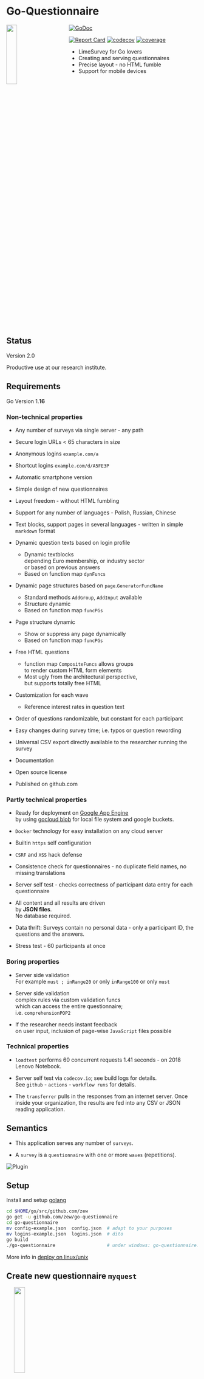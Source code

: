 # Go-Questionnaire

<!-- github.com suppresses float, min-width, margin-* -->
<!-- github.com overrides max-width to 100% -->
<img src="./app-bucket/content/img/mascot/mascot.png" style="float: left; width:20%; min-width: 140px; max-width: 20%; margin-right:5%; margin-bottom: 2%;">

[![GoDoc](http://godoc.org/github.com/zew/go-questionnaire?status.svg)](https://godoc.org/github.com/zew/go-questionnaire)
  <!-- [![Travis Build](https://travis-ci.com/zew/go-questionnaire.svg?branch=master)](https://travis-ci.com/zew/go-questionnaire)     -->
  [![Report Card](https://goreportcard.com/badge/github.com/zew/go-questionnaire)](https://goreportcard.com/report/github.com/zew/go-questionnaire)
  [![codecov](https://codecov.io/gh/zew/go-questionnaire/branch/master/graph/badge.svg)](https://codecov.io/gh/zew/go-questionnaire)
  [![coverage](https://github.com/zew/go-questionnaire/actions/workflows/codecov.yml/badge.svg)](https://github.com/zew/go-questionnaire/actions/workflows/codecov.yml)

<!-- 
<div >&nbsp;</div>
<div >&nbsp;</div> 
-->

<!-- elements inside <div>...</div> are exempted from blackfriday markdown rendering -->
<div style="position: static">
    <div style="position: relative; left: 25px;">
        <ul>
            <li>LimeSurvey for Go lovers</li>
            <li>Creating and serving questionnaires</li>
            <li>Precise layout - no HTML fumble</li>
            <li>Support for mobile devices</li>
        </ul>
    </div>
</div>

<div style="clear:both"></div>

## Status

Version 2.0

Productive use at our research institute.

## Requirements

Go Version 1.__16__

### Non-technical properties

* Any number of surveys via single server - any path

* Secure login URLs < 65 characters in size

* Anonymous logins `example.com/a`

* Shortcut  logins `example.com/d/A5FE3P`

* Automatic smartphone version

* Simple design of new questionnaires

* Layout freedom - without HTML fumbling

* Support for any number of languages - Polish, Russian, Chinese

* Text blocks, support pages in several languages - written in simple `markdown` format

* Dynamic question texts based on login profile  

  * Dynamic textblocks  
    depending Euro membership, or industry sector  
    or based on previous answers
  * Based on function map `dynFuncs`

* Dynamic page structures based on `page`.`GeneratorFuncName`
  
  * Standard methods `AddGroup`, `AddInput` available 
  * Structure dynamic
  * Based on function map `funcPGs`

* Page structure dynamic
  * Show or suppress any page dynamically
  * Based on function map `funcPGs`

* Free HTML questions
  * function map `CompositeFuncs` allows groups  
    to render custom HTML form elements
  * Most ugly from the architectural perspective,  
    but supports totally free HTML

* Customization for each wave

  * Reference interest rates in question text

* Order of questions randomizable, but constant for each participant

* Easy changes during survey time; i.e. typos or question rewording

* Universal CSV export directly available to the researcher running the survey

* Documentation

* Open source license

* Published on github.com

### Partly technical properties

* Ready for deployment on [Google App Engine](https://en.wikipedia.org/wiki/Google_App_Engine)  
by using [gocloud blob](https://godoc.org/gocloud.dev/blob) for local file system and google buckets.

* `Docker` technology for easy installation on any cloud server

* Builtin `https` self configuration

* `CSRF` and `XSS` hack defense

* Consistence check for questionnaires - no duplicate field names, no missing translations

* Server self test - checks correctness of participant data entry for each questionnaire

* All content and all results are driven  
 by __JSON files__.  
 No database required.

* Data thrift: Surveys contain no personal data - only a participant ID, the questions and the answers.

* Stress test - 60 participants at once

### Boring properties

* Server side validation  
For example `must ; inRange20` or only `inRange100` or only `must`

* Server side validation  
complex rules via custom validation funcs  
which can access the entire questionnaire;  
i.e. `comprehensionPOP2`

* If the researcher needs instant feedback  
on user input, inclusion of page-wise `JavaScript` files possible

### Technical properties

* `loadtest` performs 60 concurrent requests 1.41 seconds - on 2018 Lenovo Notebook.

* Server self test via `codecov.io`; see build logs for details.  
See `github` - `actions` - `workflow runs` for details.

* The `transferrer` pulls in the responses from an internet server. Once inside your organization, the results are fed into any CSV or JSON reading application.

## Semantics

* This application serves any number of `surveys`.

* A `survey` is a `questionnaire` with one or more `waves` (repetitions).

![Plugin](./app-bucket/content/img/app-and-questionnaires.jpg)

## Setup

Install and setup [golang](https://golang.org/doc/install)

```bash
cd $HOME/go/src/github.com/zew
go get -u github.com/zew/go-questionnaire
cd go-questionnaire
mv config-example.json  config.json  # adapt to your purposes
mv logins-example.json  logins.json  # dito
go build
./go-questionnaire                   # under windows: go-questionnaire.exe
```

More info in [deploy on linux/unix](./app-bucket/content/linux-instructions.md)

## Create new questionnaire `myquest`

<a href="https://youtu.be/zFasU5kAKvE" target="_new">  
   <img src="./app-bucket/content/img/youtube-still.png" xalign="left" width="24%" style="margin-left:4%; margin-bottom: 0%;">
</a>  

* Copy `generators/example` to `generators/myquest`

* Open `generators/myquest/main.go`  
and change package name: `package myquest`

* Add your new questionnaire to `generators/registry.go`  
`"myquest": myquest.Create,`

* In `generators/myquest/main.go`  
under `page := q.AddPage()` you can add  
additonal `pages`, `groups` and `inputs`.

* Additional groups are to change column layout within a page. Details below.

### Input types

* `text`       - your classic text input
* `number`     - number input - mobile browsers show the numbers keyboard
* `textarea`   - multi line text input
* `dropdown`   - list of fixed choices
* `checkbox`   - yes/no input
* `radio`      - grouped by name - differentiated by ValueRadio
* `hidden`

* `textblock`  - block of text without input
* `button`     - submit button

* `dyn-textblock` - `DynamicFunc="ResponseStatistics..."` dynamic text blocks
* `dyn-composite` - runtime executed, dynamic fragment,   multiple inputs and text; `dyn-composite-scalar` is a list of inputs contained in `dyn-composite`

Each input can have a multi-language label, -description, a multi-language suffix and a validation function.

Each input has a span. Its label and form element each have a sub-span.

## Dynamic content

`dynFuncT` and `CompositeFuncT` can be used to render real timy dynamic content
and question blocks.

## Create survey JSON file and login URLs

If you have created your survey `myquest` you need to restart the application.

* Login as admin at <https://dev-domain:port/survey/login-primitive>

* Create a questionnaire template - as JSON file  
 <https://dev-domain:port/survey/generate-questionnaire-templates>

![Plugin](./app-bucket/content/img/questionnaire-lifecycle.jpg)

* Generate login hashes for the survey id and wave id above  
   i.e.  <https://dev-domain:port/survey/generate-hashes?wave_id=2018-07&survey_id=fmt>  
  yielding
  
    /survey?u=99000&sid=fmt&wid=2018-07&h=57I7UVp6
    ...

### Participant login and reset

* Participants can now use these login links to [access the questionnaire](https://dev-domain:port/survey?u=98991&survey_id=fmt&wave_id=2018-07&h=4059d765e4a4f211658373c07c5affb9)

* Once logged in, they can [re-access the questionnaire](https://dev-domain:port/survey)

* For testing purposes, you may [reset the questionnaire](https://dev-domain:port/survey/reload-from-questionnaire-template?u=98991&survey_id=fmt&wave_id=2018-07&h=4059d765e4a4f211658373c07c5affb9)

### URL parameters for testing

* `page`=[0-9] - jump to page x

* `show-version=true` - show q.Version

* `fulldump=true` - compute dynamic content for all pages and save as [user-id]-all-dynamic-content.json

Persisted to session:

* `skip_validation=true` - switch off mandatory validation

* `override_closure=true` - ignore questionnaire deadline and closure by user

## Deploy to appengine

### Docs

* [runtime](https://cloud.google.com/appengine/docs/standard/go112/runtime)
* [environment_variables](https://cloud.google.com/appengine/docs/standard/go112/config/appref#environment_variables)

### Remote

#### Deploy

```bash
gcloud config set project "financial-literacy-test"
gcloud app deploy
Y
# 
```

Read the logs

```bash
gcloud app logs tail -s default
```

Open in browser

```bash
gcloud app browse
```

#### URLs

* [Frontend](https://financial-literacy-test.appspot.com)
* [Backend](https://console.cloud.google.com/home/dashboard?project=financial-literacy-test)
* [Datastore](https://console.cloud.google.com/storage/browser/financial-literacy-test.appspot.com/?project=financial-literacy-test&src=ac)

#### Creation of signed URLs via cloud.google.com/go/storage

```bash
SET   GOOGLE_APPLICATION_CREDENTIALS=c:\Users\pbu\.ssh\google-cloud-rentomat-creds.json
ECHO %GOOGLE_APPLICATION_CREDENTIALS%
```

### Local

```bash
dev_appserver.py app.yaml
"c:\Program Files (x86)\Google\Cloud SDK\google-cloud-sdk\platform\bundledpython\python.exe" "c:\Program Files (x86)\Google\Cloud SDK\google-cloud-sdk\bin\dev_appserver.py" app.yaml
```

### Packages

* Package `qst` contains generic functions to create questionnaires.

* Common proof functions in `qst` prevent duplicate question keys  
 or missing translations.

* Package `generators` _uses_ qst for creating specific questionnaires.  

* Package `lgn` contains three authentication schemes for participants.  
  * Regular login via username and password.
  * Login via URL parameters for user ID, survey ID, wave ID and profile ID plus hash.
  * Login via [hash ID](https://hashids.org) with above parameters configured in `directLoginRanges`.  
  * Login via anonymous ID [(example)](https://financial-literacy-test.appspot.com/create-anonymous-id) -  
   with above parameters configured in `directLoginRanges`.  
   The anonymous ID is converted into an integer, which is encoded as a hash ID.  
   [QR code example](http://financial-literacy-test.appspot.com/img/ui/qr.png).  
  * Login without link (lgn.LoginWithoutID)  
    via URL `domain`/l
Profiles are configured key-value sets who are copied into the logged-in user's attributes.  
  This way any number of user properties can be specified, while the login URL remains short or ultra short.

* Package `/cms/server` serves questionnaires via http(s).  
with configurable `Lets encrypt` certification (auto self-renewal).

* Directory `app-bucket/responses` stores indididual answers  
 (and initial questionnaire templates).

* `trl` contains the type `multi-language string` and  
 a global hyphenizations map for mobile layout.

* `cfg` contains universal multi-language strings.  
 Each `questionnaire` contains specific multi-language strings.  

* `css` contains double sets of CSS styles for `desktop` and `mobile`.  
`desktop` takes precedence.

* Package cloudio is a convenience wrapper around [Gocloud blob](https://godoc.org/gocloud.dev/blob)  
The entire persistence layer is moved from io... to cloudio...  
Thus the application can be hosted by cloud providers with buckets or on classical webservers.

* Survey results are pulled in by the `transferrer`,  
 aggregating responses into a CSV file.  
 `transferrer` logic is agnostic to questionnaire structure.  
 See `./pkg/tf/config-transferrer.go` for details.

* The `updater` subpackage automates in-flight changes to the questionnaire.  
No need for database "schema" artistry.  

#### Page navigation sequence - special pages

* Automatic navigation buttons and progress bar are provided for desktop and mobile layout.

In addition:

* Pages can be navigated by page number sequence using http params `previous` and `next`

* Pages can be navigated using `page` = [0,1,...] parameter

* Page property `NoNavigation` decouples the page from the navigational sequence.  
 They are exempt from `previous` and `next`.  
 Such pages can be reached by setting submit buttons to their index value.  
 Useful for greeting- and goodbye-pages.

#### Defining questionnaires by code or by JSON file

At inception we envisioned a JSON schema validator  
and questionnaire creation by directly editing of JSON files  
but that remains as elusive as it did with XML.

### Layout concept

In Version 1.x, we used `fixed table`;  `float-left` and `inline-block` were rejected.

Inline block suffers from the disadvantage,
that the white space between inline block elements subtracts from the total width.
The column width computation must be based on a compromise slack of i.e. 97.5 percent.

Stacking cells wit `float:left` takes away the nice vertical middle alignment of the cells.

______

Since Version 2, layout is based on the `CSS grid` functionality.

CSS grid documentation and concepts are directly applicable.

Responsive CSS styles can be set directly in Go code,  
or can be reusably composed by Go functions.

No more editing CSS classes on global, mobile and questionnaire specific level in tandem with developing rendering logic.

Useful defaults and helper classes dramatically reduce CSS styling hell.

Chrome's or Firefox's debugging tools assist in fiddling without recompiling every iota.

#### Basics

* Each group has its number of columns.

* Every input has its span.

* Every label and form element have their span inside the input.

![css-grid-base-concept.png](./app-bucket/content/img/css-grid-base-concept.png)

* Group.Style, Input.Style, Input.StyleLbl and Input.StyleCtl can be used
to change CSS grid container and -item styles.

* The same properties also contain CSS box and CSS text styles.

* Each style can be set for `desktop` and or `mobile` for responsive design.

* CSS styles and classes are rendered automatically

* Default is CSS grid direction `row` for every group and for every input,  
as indicated in above picture.

* Also as default, a `grid-template-column` style is rendered,  
based on the the group.Cols and input.ColSpan, and input.ColSpanLabel and -.ColSpanControl

#### Style helper funcs

CSS styles can be configured with every possible complexity.

We can change the Group.Style, Input.Style, Input.StyleLbl and InputStyleCtl.

Styles can be influenced for `grid-container`, `grid-item`, `box` and `text` for `desktop` and or `mobile`.

Certain repeating desigsn are captured in reusable functions.

##### DesktopWidthMaxForPages()

![Page width](./app-bucket/content/img/page-width.png)

Default alignment for pages is `centered`.

```go
// WidthDefault is called for every page - setting auto margins
func (p *pageT) WidthDefault() {
    p.Style = css.NewStylesResponsive(p.Style)
    if p.Style.Desktop.StyleBox.Margin == "" && p.Style.Mobile.StyleBox.Margin == "" {
        p.Style.Desktop.StyleBox.Margin = "1.2rem auto 0 auto"
        p.Style.Mobile.StyleBox.Margin = "0.8rem auto 0 auto"
    }
}
```

Each page element can be individually capped in width.

For instance, we want a max width for the page in desktop view.  
The page should remain horizontally _centered_.  
Mobile view width should remain at maximum 100% with 0.6rem hori borders.

```go
css.DesktopWidthMaxForPages(page.Style, "36rem")

func DesktopWidthMaxForPages(sr *StylesResponsive, s string) *StylesResponsive {
    sr = NewStylesResponsive(sr)
    sr.Desktop.StyleBox.WidthMax = s // your max width
    sr.Mobile.StyleBox.WidthMax = "calc(100% - 1.2rem)" // 0.6rem margin-left and -right in mobile view
    return sr
}
```

The vertical margin below each group can be directly set via `BottomVSpacers`;  
default is 3, amounting to 1.5 lines.

##### WidthMax()

Default alignment for groups is `left`.

`group.Width` can be adjusted in similar fashion.  

```go
gr.WidthMax("16rem")
```

![Group width](./app-bucket/content/img/group-width.png)

Group retains 100% width in mobile view.

##### MobileVertical() for inputs

MobileVertical() makes inputs rendered horizontally in desktop view,  
but vertically in mobile view.

![alt](./app-bucket/content/img/css-input-vertical-03.png)

```go
inp.Style = css.MobileVertical(inp.Style)

func MobileVertical(sr *StylesResponsive) *StylesResponsive {
    sr = NewStylesResponsive(sr)
    sr.Mobile.StyleGridContainer.AutoFlow = "column"
    sr.Mobile.StyleGridContainer.TemplateColumns = "none "  // reset
    sr.Mobile.StyleGridContainer.TemplateRows = "0.9fr 1fr" // must be more than one
    return sr
}

```

##### (inp *inputT).ControlFirst() - Labels after control

Usually the label comes first and the input second.

This can be easily reversed:

```go
myInput.StyleLbl.Desktop.StyleGridItem.Order = 2 // input first in desktop view
```

Notice, that desktop styles trickle down to mobile view,  
unless a mobile style is set

```go
myInput.StyleLbl.Mobile.StyleGridItem.Order = 1  // label first in mobile view
```

##### (gr *groupT) Vertical()

Vertical flow, instead of default - horizontal flow.

##### Free use of CSS styling

Set vertical or horizontal alignment distinct from the default `stretch`

```go
myInput.StyleCtl.Desktop.StyleGridItem.JustifySelf = "end"
```

Text and box styling

```go
myInput.StyleLbl.Desktop.StyleText.AlignHorizontal = "left"
myInput.StyleLbl.Desktop.StyleBox.Padding = "0 0 0 1rem"
myInput.StyleLbl.Mobile.StyleBox.Padding = "0 0 0 2rem"
```

#### Combining group and input styling

* `group.Cols` defines the number of columns of the group grid.

* `input.ColSpan` defines the span of each input.

* `input.ColSpanLabel` and `input.ColSpanControl`  
define the span of each input's component.

![Group columns](./app-bucket/content/img/group-columns.png)

![Input width](./app-bucket/content/img/group-with-label-and-input.png)

* Use `&nbsp;` and `<br>` in labels and suffixes to fine-tune horizontal space.

##### qst.GridBuilder

You can use `qst.GridBuilder` to create of matrix of inputs  
with column and or row "labels" (`textblock`) and any type of
input in any cell.

See `generators.fmt.main.go` for an example.

##### CSS style debugging

The rendered CSS class for some group may look like the following:

```CSS
/* styles without comment are defaults */
.computed-classname-group-1 {
    display: grid;
    grid-auto-flow: row;
    grid-template-columns: 1fr 1fr 1fr 1fr;     /* based on group.Cols = 4 */
    grid-column-gap: 0.4rem;
    grid-row-gap: 0.8rem;
}

.computed-classname-group-2 {
    display: grid;
    grid-auto-flow: row;
    grid-template-columns: 3fr 1fr 1fr 1.4fr;   /* set by group.Style....TemplateColumns */
    grid-column-gap: 0.4rem;
    grid-row-gap: 0.8rem;
}
```

Style debugging can be done via ordinary web browser tools:

![Group width](./app-bucket/content/img/css-grid-browser-debugging.png)

##### Other styling

Group property `OddRowsColoring` to activate alternating background has no effect version 2.  
We are contemplating, whether this styling is still useful.

![Group width](./app-bucket/content/img/odd-rows-coloring.png)

### Mobile layout

go-questionnaire Version 1 had a _separate_ set of layout files for mobile clients  
based `user_agent` header, computed by package `detect`.  
Version 2 abandons this technique, moving to CSS media queries.

Each `css.Style` is rendered into classes with two media queries.

`Desktop` styles are default, and are overwritten by `Mobile` styles.

Soft hyphenization remains crucial to maintaining layout on narrow displays.  
Package `trl` contains a map `hyph` containing manually hyphenized strings.  
These are applied to all strings of any questionnaire at JSON creation time.

There are `JavaScript` libraries containing hyphenization libraries.  
This software still relies on manual adding hyphenization to package `trl`.

### Randomization for scientific studies I - `RandomizationGroup`

* The order of groups on pages can be randomized (shuffled).

* Only groups with `groupT.RandomizationGroup` > 0 are shuffled.

* Shuffling is random, but deterministically reproducible for user ID and page number.

* Questionnaire property `ShufflingsMax` sets the number of distinct shufflings.  
 For example, if `ShufflingsMax==2`, even and odd user IDs get the same  
 ordering when on same page.

* `ShufflingsMax` must be greater one, otherwise shuffling does not take place.  
`ShufflingsMax` should be set to the maximum number of inputs across pages.

* [Shufflings can be exported for use in related applications](https://dev-domain:port/survey/shufflings-to-csv)

### Randomization for scientific studies II - `VersionEffective`

* `VersionMax`, `AssignVersion`, `VersionEffective` provide a second orthogonal randomization function.

* Randomization by `VersionEffective` can be used in  
`dynFuncT`, `CompositeFuncT`, `validatorT`, in custom code.

* `VersionEffective` can be configured to be derived form UserID or
from global application counter upon initial login.

## About go-app-tpl - extremely technical properties

* Go-Questionnaire is based on go-app-tpl

* go-app-tpl is a number of packages for building go web applications.  

It features

* Http router with safe settings and optional https encryption

* Session package by Alex Edwards

* Configurable url prefix for running multiple instances on same server:port

* Middleware for logging, access restrictions etc.

* Middleware catches request handler panics

* Multi language strings

* Static file handlers

* Markdown file handler, rewriting image links

* Multi language markdown files

* JSON config file with reloadable settings

* JSON logins file, also reloadable

* Handlers for login, changing password, login by hash ID

* Package [https://github.com/pbberlin/struc2frm](struct2form) is used  
to generate HTML forms alone from structs with comments;  
all admin forms are created using `struc2frm`.  
Also standardizes server side parsing and validation.

* CSRF and XSS defence via `struc2frm`

* Server side HTML and CSS templates  
having access to session and request

* Stack of dynamic subtemplate calls

* Template pre-parsing (`bootstrap`),  
configurable for development or production

* `jQuery` from CDN cache with fallback to localhost.  
All `jQuery` was _deprecated_ in 2019 - retaining only generic `JavaScript`

* `JavaScript` is used as little as possible;  
logic should be kept on _one_ environment only  
either server side or client side;  
this is a server side framework

* `JavaScript` is used for some menu effects wizardry  
for some convenience keyboard helpers  
and for focussing.

* `JavaScript` per page custom funcs have been used  
for validation in the `pat` and `fmt` survey;  
sources under /app-bucket/templates/js/

* `validation.js` contains code for  
sophisticated client side JS validation.  
[Docs](./app-bucket/content/html5-form-validation/validation.md)  
[Playground (local)](./app-bucket/content/html5-form-validation/playground-03.html)  
[Playground (live)](https://survey2.zew.de/doc/html5-form-validation/playground-03.html)  
[Presentation (in German)](https://youtu.be/BaV0ebrcepY)  
This is developed to provide instant feedback on complicated  
compound form validation rules.  
It is not production tested.

* `systemd` config file to control application under Linux

* Up until 2018, the included `init.d`  
shell script was used

* [Dockerfile](https://en.wikipedia.org/wiki/Docker_%28software%29) to deploy on modern cloud servers

* Package `cloudio` wraps all io operations into [Gocloud blob functionality](https://godoc.org/gocloud.dev/blob).  
Thus the application can be hosted by cloud providers with buckets *or* on servers with plain old hard disks.

* Package `sessx` can store sessions in a Redis server, keeping sessions sticky on autoscaling app engine deployments, otherwise fallback to local memory store.

* Package `stream` serves huge files without memory consumption in a protected way.

* Package `detect` discovers mobile clients

* Package `graph` creates interactive SVG graphs

## Technical design guidelines

* Subpackaging is done by concern, neither too amorphous nor too atomic.

* go-app-tpl has no "hooks" or interfaces for isolation of "framework" code.  
 Clone it and add your handlers.  
 Future updates will be merged.

## Orthogonal sub application: Registration for a survey - FMT

Register in German or English:  
<https://survey2.zew.de/registrationfmtde>  
<https://survey2.zew.de/registrationfmten>

Download results:  
Login:  <https://survey2.zew.de/login-primitive>  
    fmt-registration-csv-download  
    secret

Download:  
<https://survey2.zew.de/registration-fmt-download?lang=de>  
<https://survey2.zew.de/registration-fmt-download?lang=en>

## gocloc

Language | files | blank | comment | code
--- | --- | --- | --- | ---
Go generic | 51 | 1313 | 1267 | 6860
Go questionnaires | 12 |  602 |  273 |  5281
CSS | 12 | 261 | 144 | 713
Markdown | 27 | 485 | 0 | 727
HTML | 6 | 96 | 31 | 319
Python | 1 | 31 | 16 | 94
Bourne | Shell | 3 | 17 | 19 | 76

These numbers are meanwhile shown by github.com

## Low prio features in consideration

* The transferrer could truncate the pages from the online JSON files  
 leaving only user ID, completion time and survey data.

* The generators could be compiled into independent executables.  
 They could then be executed on the command line with the parameters as JSON file.

* Make HTML `autocapitalize` and `inputmode` available to inputs

### Revolving and compressing logfiles

```golang
// possible solution
import "gopkg.in/natefinch/lumberjack.v2"

log.SetOutput(&lumberjack.Logger{
    Filename:   LOG_FILE_LOCATION,
    MaxSize:    500,  // MB
    MaxBackups: 3,
    MaxAge:     28,   //days
    Compress:   true, // disabled by default
})
```

We are relucatant to incorporate logging logic into the application, since `systemd` provides good integration with linux journal.

## Open / todo

* Height of the menu in level 2 in mobile view is dependent on nav-min-height

* config.json and logins.json  
might be loaded from a configuration service.  
Or at least from another GC/S3 bucket.

* CSS funcs are dispersed. Generic funcs are in the `css` package.  
`groupT` and `inputT` have specialized methods.

